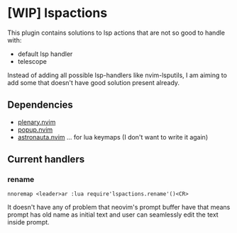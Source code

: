 # [WIP] lspactions

This plugin contains solutions to lsp actions that are not so good to handle
with:
- default lsp handler
- telescope

Instead of adding all possible lsp-handlers like nvim-lsputils, I am aiming
to add some that doesn't have good solution present already.

## Dependencies

- [plenary.nvim](https://github.com/nvim-lua/plenary.nvim)
- [popup.nvim](https://github.com/nvim-lua/popup.nvim)
- [astronauta.nvim](https://github.com/nvim-lua/astronauta.nvim) ... for lua keymaps (I don't want to write it again)

## Current handlers

### rename

``nnoremap <leader>ar :lua require'lspactions.rename'()<CR>``

It doesn't have any of problem that neovim's prompt buffer have that means
prompt has old name as initial text and user can seamlessly edit the text
inside prompt.


